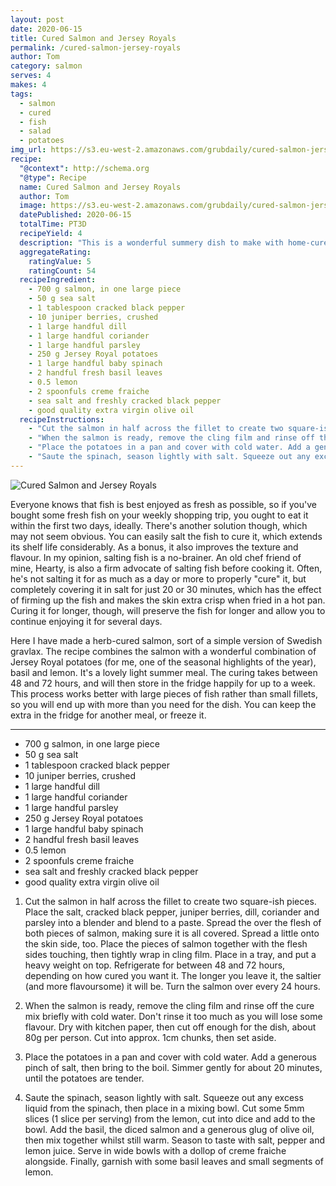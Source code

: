 ```yaml
---
layout: post
date: 2020-06-15
title: Cured Salmon and Jersey Royals
permalink: /cured-salmon-jersey-royals
author: Tom
category: salmon
serves: 4
makes: 4
tags:
  - salmon
  - cured
  - fish
  - salad
  - potatoes
img_url: https://s3.eu-west-2.amazonaws.com/grubdaily/cured-salmon-jersey-royals.jpg
recipe:
  "@context": http://schema.org
  "@type": Recipe
  name: Cured Salmon and Jersey Royals
  author: Tom
  image: https://s3.eu-west-2.amazonaws.com/grubdaily/cured-salmon-jersey-royals.jpg
  datePublished: 2020-06-15
  totalTime: PT3D
  recipeYield: 4
  description: "This is a wonderful summery dish to make with home-cured salmon"
  aggregateRating:
    ratingValue: 5
    ratingCount: 54
  recipeIngredient:
    - 700 g salmon, in one large piece
    - 50 g sea salt
    - 1 tablespoon cracked black pepper
    - 10 juniper berries, crushed
    - 1 large handful dill
    - 1 large handful coriander
    - 1 large handful parsley
    - 250 g Jersey Royal potatoes
    - 1 large handful baby spinach
    - 2 handful fresh basil leaves
    - 0.5 lemon
    - 2 spoonfuls creme fraiche
    - sea salt and freshly cracked black pepper
    - good quality extra virgin olive oil
  recipeInstructions:
    - "Cut the salmon in half across the fillet to create two square-ish pieces. Place the salt, cracked black pepper, juniper berries, dill, coriander and parsley into a blender and blend to a paste. Spread the over the flesh of both pieces of salmon, making sure it is all covered. Spread a little onto the skin side, too. Place the pieces of salmon together with the flesh sides touching, then tightly wrap in cling film. Place in a tray, and put a heavy weight on top. Refrigerate for between 48 and 72 hours, depending on how cured you want it. The longer you leave it, the saltier (and more flavoursome) it will be. Turn the salmon over every 24 hours."
    - "When the salmon is ready, remove the cling film and rinse off the cure mix briefly with cold water. Don't rinse it too much as you will lose some flavour. Dry with kitchen paper, then cut off enough for the dish, about 80g per person. Cut into approx. 1cm chunks, then set aside."
    - "Place the potatoes in a pan and cover with cold water. Add a generous pinch of salt, then bring to the boil. Simmer gently for about 20 minutes, until the potatoes are tender."
    - "Saute the spinach, season lightly with salt. Squeeze out any excess liquid from the spinach, then place in a mixing bowl. Cut some 5mm slices (1 slice per serving) from the lemon, cut into dice and add to the bowl. Add the basil, the diced salmon and a generous glug of olive oil, then mix together whilst still warm. Season to taste with salt, pepper and lemon juice. Serve in wide bowls with a dollop of creme fraiche alongside. Finally, garnish with some basil leaves and small segments of lemon."
---
```

<img src="https://s3.eu-west-2.amazonaws.com/grubdaily/cured-salmon-jersey-royals.jpg" alt="Cured Salmon and Jersey Royals"/>


Everyone knows that fish is best enjoyed as fresh as possible, so if you've bought some fresh fish on your weekly shopping trip, you ought to eat it within the first two days, ideally. There's another solution though, which may not seem obvious. You can easily salt the fish to cure it, which extends its shelf life considerably. As a bonus, it also improves the texture and flavour. In my opinion, salting fish is a no-brainer. An old chef friend of mine, Hearty, is also a firm advocate of salting fish before cooking it. Often, he's not salting it for as much as a day or more to properly "cure" it, but completely covering it in salt for just 20 or 30 minutes, which has the effect of firming up the fish and makes the skin extra crisp when fried in a hot pan. Curing it for longer, though, will preserve the fish for longer and allow you to continue enjoying it for several days.

Here I have made a herb-cured salmon, sort of a simple version of Swedish gravlax. The recipe combines the salmon with a wonderful combination of Jersey Royal potatoes (for me, one of the seasonal highlights of the year), basil and lemon. It's a lovely light summer meal. The curing takes between 48 and 72 hours, and will then store in the fridge happily for up to a week. This process works better with large pieces of fish rather than small fillets, so you will end up with more than you need for the dish. You can keep the extra in the fridge for another meal, or freeze it.

---
* 700 g salmon, in one large piece
* 50 g sea salt
* 1 tablespoon cracked black pepper
* 10 juniper berries, crushed
* 1 large handful dill
* 1 large handful coriander
* 1 large handful parsley
* 250 g Jersey Royal potatoes
* 1 large handful baby spinach
* 2 handful fresh basil leaves
* 0.5 lemon
* 2 spoonfuls creme fraiche
* sea salt and freshly cracked black pepper
* good quality extra virgin olive oil


1. Cut the salmon in half across the fillet to create two square-ish pieces. Place the salt, cracked black pepper, juniper berries, dill, coriander and parsley into a blender and blend to a paste. Spread the over the flesh of both pieces of salmon, making sure it is all covered. Spread a little onto the skin side, too. Place the pieces of salmon together with the flesh sides touching, then tightly wrap in cling film. Place in a tray, and put a heavy weight on top. Refrigerate for between 48 and 72 hours, depending on how cured you want it. The longer you leave it, the saltier (and more flavoursome) it will be. Turn the salmon over every 24 hours.

2. When the salmon is ready, remove the cling film and rinse off the cure mix briefly with cold water. Don't rinse it too much as you will lose some flavour. Dry with kitchen paper, then cut off enough for the dish, about 80g per person. Cut into approx. 1cm chunks, then set aside.

3. Place the potatoes in a pan and cover with cold water. Add a generous pinch of salt, then bring to the boil. Simmer gently for about 20 minutes, until the potatoes are tender.

4. Saute the spinach, season lightly with salt. Squeeze out any excess liquid from the spinach, then place in a mixing bowl. Cut some 5mm slices (1 slice per serving) from the lemon, cut into dice and add to the bowl. Add the basil, the diced salmon and a generous glug of olive oil, then mix together whilst still warm. Season to taste with salt, pepper and lemon juice. Serve in wide bowls with a dollop of creme fraiche alongside. Finally, garnish with some basil leaves and small segments of lemon.
